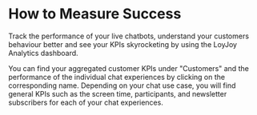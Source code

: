 # How to Measure Success

Track the performance of your live chatbots, understand your customers behaviour better and see your KPIs skyrocketing by using the LoyJoy Analytics dashboard.

You can find your aggregated customer KPIs under "Customers" and the performance of the individual chat experiences by clicking on the corresponding name.
Depending on your chat use case, you will find general KPIs such as the screen time, participants, and newsletter subscribers for each of your chat experiences.
